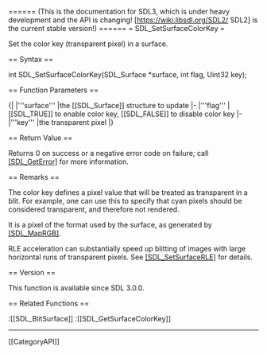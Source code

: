 ====== (This is the documentation for SDL3, which is under heavy development and the API is changing! [https://wiki.libsdl.org/SDL2/ SDL2] is the current stable version!) ======
= SDL_SetSurfaceColorKey =

Set the color key (transparent pixel) in a surface.

== Syntax ==

<syntaxhighlight lang='c'>
int SDL_SetSurfaceColorKey(SDL_Surface *surface,
                    int flag, Uint32 key);
</syntaxhighlight>

== Function Parameters ==

{|
|'''surface'''
|the [[SDL_Surface]] structure to update
|-
|'''flag'''
|[[SDL_TRUE]] to enable color key, [[SDL_FALSE]] to disable color key
|-
|'''key'''
|the transparent pixel
|}

== Return Value ==

Returns 0 on success or a negative error code on failure; call
[[SDL_GetError]]() for more information.

== Remarks ==

The color key defines a pixel value that will be treated as transparent in
a blit. For example, one can use this to specify that cyan pixels should be
considered transparent, and therefore not rendered.

It is a pixel of the format used by the surface, as generated by
[[SDL_MapRGB]]().

RLE acceleration can substantially speed up blitting of images with large
horizontal runs of transparent pixels. See [[SDL_SetSurfaceRLE]]() for
details.

== Version ==

This function is available since SDL 3.0.0.

== Related Functions ==

:[[SDL_BlitSurface]]
:[[SDL_GetSurfaceColorKey]]

----
[[CategoryAPI]]


